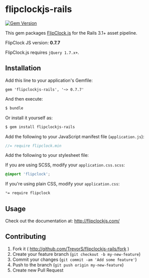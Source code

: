 # flipclockjs-rails

[![Gem Version](https://badge.fury.io/rb/flipclockjs-rails.png)](http://badge.fury.io/rb/flipclockjs-rails)

This gem packages [FlipClock.js](https://github.com/objectivehtml/FlipClock) for the Rails 3.1+ asset pipeline.

FlipClock JS version: **0.7.7**

FlipClock.js requires `jQuery 1.7.x+`.

## Installation

Add this line to your application's Gemfile:
```
gem 'flipclockjs-rails', '~> 0.7.7'
```

And then execute:
```bash
$ bundle
```

Or install it yourself as:
```bash
$ gem install flipclockjs-rails
```

Add the following to your JavaScript manifest file (`application.js`):

```js
//= require flipclock.min
```

Add the following to your stylesheet file:

If you are using SCSS, modify your `application.css.scss`:

```scss
@import 'flipclock';
```

If you're using plain CSS, modify your `application.css`:

```css
*= require flipclock
```

## Usage

Check out the documentation at: http://flipclockjs.com/

## Contributing

1. Fork it ( http://github.com/TrevorS/flipclockjs-rails/fork )
2. Create your feature branch (`git checkout -b my-new-feature`)
3. Commit your changes (`git commit -am 'Add some feature'`)
4. Push to the branch (`git push origin my-new-feature`)
5. Create new Pull Request

